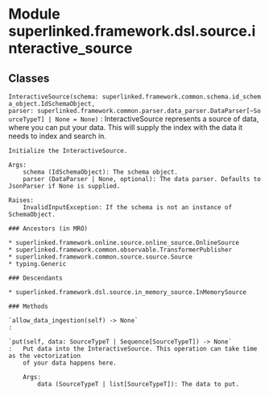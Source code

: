 Module superlinked.framework.dsl.source.interactive_source
==========================================================

Classes
-------

`InteractiveSource(schema: superlinked.framework.common.schema.id_schema_object.IdSchemaObject, parser: superlinked.framework.common.parser.data_parser.DataParser[~SourceTypeT] | None = None)`
:   InteractiveSource represents a source of data, where you can put your data. This will supply
    the index with the data it needs to index and search in.
    
    Initialize the InteractiveSource.
    
    Args:
        schema (IdSchemaObject): The schema object.
        parser (DataParser | None, optional): The data parser. Defaults to JsonParser if None is supplied.
    
    Raises:
        InvalidInputException: If the schema is not an instance of SchemaObject.

    ### Ancestors (in MRO)

    * superlinked.framework.online.source.online_source.OnlineSource
    * superlinked.framework.common.observable.TransformerPublisher
    * superlinked.framework.common.source.source.Source
    * typing.Generic

    ### Descendants

    * superlinked.framework.dsl.source.in_memory_source.InMemorySource

    ### Methods

    `allow_data_ingestion(self) ‑> None`
    :

    `put(self, data: SourceTypeT | Sequence[SourceTypeT]) ‑> None`
    :   Put data into the InteractiveSource. This operation can take time as the vectorization
        of your data happens here.
        
        Args:
            data (SourceTypeT | list[SourceTypeT]): The data to put.